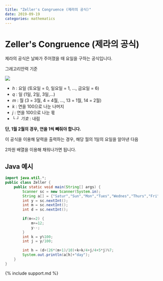 ```yaml
---
title: "Zeller's Congruence (제라의 공식)"
date: 2019-09-19
categories: mathematics
---
```


# Zeller's Congruence (제라의 공식)

제라의 공식은 날짜가 주어졌을 때 요일을 구하는 공식입니다.

그레고리안력 기준

![](https://wikimedia.org/api/rest_v1/media/math/render/svg/0f95195dcc0d98b351294277071736e97053324e)

* _h_ : 요일 (토요일 = 0, 일요일 = 1, ..., 금요일 = 6)
* _q_ : 일 (1일, 2일, 3일,...)
* _m_ : 월 (3 = 3월, 4 = 4월, ..., 13 = 1월, 14 = 2월)
* _k_ : 연을 100으로 나눈 나머지
* _j_ : 연을 100으로 나눈 몫
* _└ ┘ 기호_ : 내림

**단, 1월 2월의 경우, 연을 1씩 빼줘야 합니다.**

이 공식을 이용해 달력을 출력하는 경우, 해당 월의 1일의 요일을 알아낸 다음

2차원 배열을 이용해 채워나가면 됩니다.

## Java 예시

~~~java
import java.util.*;
public class Zeller {
	public static void main(String[] args) {
		Scanner sc = new Scanner(System.in);
		String a[] = {"Satur","Sun","Mon","Tues","Wednes","Thurs","Fri"};
		int y = sc.nextInt();
		int m = sc.nextInt();
		int d = sc.nextInt();
		
		if(m<=2) {
			m+=12;
			y--;
		}
		int k = y%100;
		int j = y/100;
		
		int h = (d+(26*(m+1)/10)+k+k/4+j/4+5*j)%7;
		System.out.println(a[h]+"day");
	}
}
~~~

{% include support.md %}
